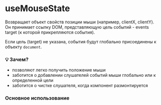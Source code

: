# useMouseState

Возвращает объект свойств позиции мыши (например, clientX, clientY).
Он принимает ссылку DOM, представляющую цель событий - events target (к которой прикрепляются события).

Если цель (target) не указана, события будут глобально присоединены к объекту `document`.

### 💡 Зачем?

- позволяют легко получить положение мыши
- заботится о добавлении слушателей событий мыши глобально или к определенной цели
- заботится о чистке слушателя, когда компонент размонтируется

### Основное использование

